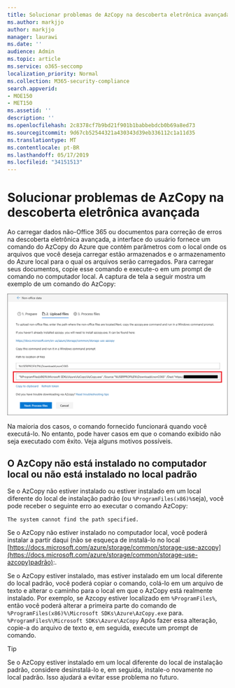 ```yaml
---
title: Solucionar problemas de AzCopy na descoberta eletrônica avançada
ms.author: markjjo
author: markjjo
manager: laurawi
ms.date: ''
audience: Admin
ms.topic: article
ms.service: o365-seccomp
localization_priority: Normal
ms.collection: M365-security-compliance
search.appverid:
- MOE150
- MET150
ms.assetid: ''
description: ''
ms.openlocfilehash: 2c8378cf7b9bd21f901b1babbebdcb0b69a8ed73
ms.sourcegitcommit: 9d67cb52544321a430343d39eb336112c1a11d35
ms.translationtype: MT
ms.contentlocale: pt-BR
ms.lasthandoff: 05/17/2019
ms.locfileid: "34151513"
---
```

# <a name="troubleshoot-azcopy-in-advanced-ediscovery"></a>Solucionar problemas de AzCopy na descoberta eletrônica avançada

Ao carregar dados não-Office 365 ou documentos para correção de erros na descoberta eletrônica avançada, a interface do usuário fornece um comando do AzCopy do Azure que contém parâmetros com o local onde os arquivos que você deseja carregar estão armazenados e o armazenamento do Azure local para o qual os arquivos serão carregados. Para carregar seus documentos, copie esse comando e execute-o em um prompt de comando no computador local.  A captura de tela a seguir mostra um exemplo de um comando do AzCopy:

![Carregar arquivos que não são do Office 365](../media/46ba68f6-af11-4e70-bb91-5fc7973516e3.png)

Na maioria dos casos, o comando fornecido funcionará quando você executá-lo. No entanto, pode haver casos em que o comando exibido não seja executado com êxito. Veja alguns motivos possíveis.

## <a name="azcopy-isnt-installed-on-the-local-computer-or-its-not-installed-in-the-default-location"></a>O AzCopy não está instalado no computador local ou não está instalado no local padrão

Se o AzCopy não estiver instalado ou estiver instalado em um local diferente do local de instalação padrão (ou `%ProgramFiles(x86)%`seja), você pode receber o seguinte erro ao executar o comando AzCopy:

    The system cannot find the path specified.

Se o AzCopy não estiver instalado no computador local, você poderá instalar a partir daqui (não se esqueça de instalá-lo no local [https://docs.microsoft.com/azure/storage/common/storage-use-azcopy](https://docs.microsoft.com/azure/storage/common/storage-use-azcopy)padrão):.


Se o AzCopy estiver instalado, mas estiver instalado em um local diferente do local padrão, você poderá copiar o comando, colá-lo em um arquivo de texto e alterar o caminho para o local em que o AzCopy está realmente instalado. Por exemplo, se Azcopy estiver localizado em `%ProgramFiles%`, então você poderá alterar a primeira parte do comando de `%ProgramFiles(x86)%\Microsoft SDKs\Azure\AzCopy.exe` para. `%ProgramFiles%\Microsoft SDKs\Azure\AzCopy` Após fazer essa alteração, copie-a do arquivo de texto e, em seguida, execute um prompt de comando.

> [!TIP]
> Se o AzCopy estiver instalado em um local diferente do local de instalação padrão, considere desinstalá-lo e, em seguida, instale-o novamente no local padrão. Isso ajudará a evitar esse problema no futuro.